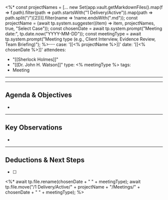 <%*
const projectNames = [... new Set(app.vault.getMarkdownFiles().map(f => f.path).filter(path => path.startsWith("1 Delivery/Active")).map(path => path.split("/")[2]))].filter(name => !name.endsWith(".md"));
const projectName = (await tp.system.suggester((item) => item, projectNames, true, "Select Case"));
const chosenDate = await tp.system.prompt("Meeting date:", tp.date.now("YYYY-MM-DD"));
const meetingType = await tp.system.prompt("Meeting type (e.g., Client Interview, Evidence Review, Team Briefing)");
%>---
case: '[[<% projectName %>]]'
date: '[[<% chosenDate %>]]'
attendees:
  - "[[Sherlock Holmes]]"
  - "[[Dr. John H. Watson]]"
type: <% meetingType %>
tags:
  - Meeting
---
---

## Agenda & Objectives

- 
---
## Key Observations

- 
--- 
## Deductions & Next Steps
- [ ]

<%* 
await tp.file.rename(chosenDate + " " + meetingType);
await tp.file.move("/1 Delivery/Active/" + projectName + "/Meetings/" + chosenDate + " " + meetingType);
%>

